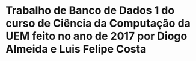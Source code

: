 # Trabalho de Banco de Dados 1 do curso de Ciência da Computação da UEM feito no ano de 2017 por Diogo Almeida e Luis Felipe Costa
